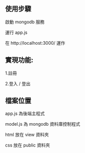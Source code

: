 ## 使用步驟
啟動 mongodb 服務

運行 app.js

在 http://localhost:3000/ 運作

## 實現功能:

1.註冊

2.登入 / 登出

## 檔案位置

app.js 為後端主程式

model.js 為 mongodb 資料庫控制程式

html 放在 view 資料夾

css 放在 public 資料夾
